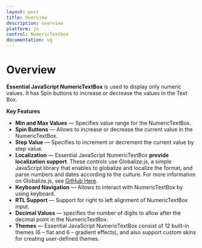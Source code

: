 ```yaml
---
layout: post
title: Overview
description: overview
platform: js
control: NumericTextbox
documentation: ug
---
```


# Overview

**Essential JavaScript NumericTextBox** is used to display only numeric values. It has Spin buttons to increase or decrease the values in the Text Box. 

**Key Features**

* **Min and Max Values** — Specifies value range for the NumericTextBox.
* **Spin Buttons** — Allows to increase or decrease the current value in the NumericTextBox.
* **Step Value** — Specifies to increment or decrement the current value by step value.
* **Localization** — Essential JavaScript NumericTextBox **provide localization support**. These controls use Globalize.js, a simple JavaScript library that enables to globalize and localize the format, and parse numbers and dates according to the culture. For more information on Globalize.js, see [GitHub Here](https://github.com/jquery/globalize).
* **Keyboard Navigation** — Allows to interact with NumericTextBox by using keyboard.
* **RTL Support** — Support for right to left alignment of NumericTextBox input.
* **Decimal Values** — specifies the number of digits to allow after the decimal point in the NumericTextBox.
* **Themes** — Essential JavaScript NumericTextBox consist of 12 built-in themes (6 – flat and 6 – gradient effects), and also support custom skins for creating user-defined themes.
